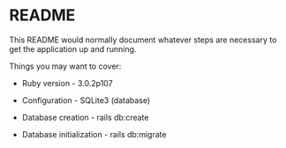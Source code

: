 # README

This README would normally document whatever steps are necessary to get the
application up and running.

Things you may want to cover:

* Ruby version - 3.0.2p107

* Configuration - SQLite3 (database)

* Database creation - rails db:create

* Database initialization - rails db:migrate

